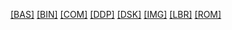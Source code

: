 [[BAS]]([BAS]/index.html)
[[BIN]]([BIN]/index.html)
[[COM]]([COM]/index.html)
[[DDP]]([DDP]/index.html)
[[DSK]]([DSK]/index.html)
[[IMG]]([IMG]/index.html)
[[LBR]]([LBR]/index.html)
[[ROM]]([ROM]/index.html)
